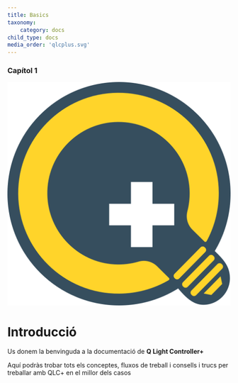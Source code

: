 ```yaml
---
title: Basics
taxonomy:
    category: docs
child_type: docs
media_order: 'qlcplus.svg'
---
```


### Capítol 1

![qlcplus](qlcplus.svg "qlcplus")

# Introducció

Us donem la benvinguda a la  documentació de **Q Light Controller+**

Aquí podràs trobar tots els conceptes, fluxos de treball i consells i trucs per treballar amb QLC+ en el millor dels casos
